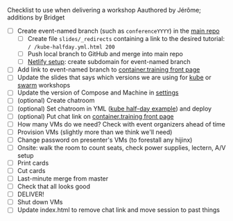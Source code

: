 Checklist to use when delivering a workshop
Aauthored by Jérôme; additions by Bridget

- [ ] Create event-named branch (such as `conferenceYYYY`) in the [main repo](https://github.com/jpetazzo/container.training/)
  - [ ] Create file `slides/_redirects` containing a link to the desired tutorial: `/ /kube-halfday.yml.html 200`
  - [ ] Push local branch to GitHub and merge into main repo
  - [ ] [Netlify setup](https://app.netlify.com/sites/container-training/settings/domain): create subdomain for event-named branch
- [ ] Add link to event-named branch to [container.training front page](https://github.com/jpetazzo/container.training/blob/master/slides/index.html)
- [ ] Update the slides that says which versions we are using for [kube](https://github.com/jpetazzo/container.training/blob/master/slides/kube/versions-k8s.md) or [swarm](https://github.com/jpetazzo/container.training/blob/master/slides/swarm/versions.md) workshops
- [ ] Update the version of Compose and Machine in [settings](https://github.com/jpetazzo/container.training/tree/master/prepare-vms/settings)
- [ ] (optional) Create chatroom
- [ ] (optional) Set chatroom in YML ([kube half-day example](https://github.com/jpetazzo/container.training/blob/master/slides/kube-halfday.yml#L6-L8)) and deploy
- [ ] (optional) Put chat link on [container.training front page](https://github.com/jpetazzo/container.training/blob/master/slides/index.html)
- [ ] How many VMs do we need? Check with event organizers ahead of time
- [ ] Provision VMs (slightly more than we think we'll need)
- [ ] Change password on presenter's VMs (to forestall any hijinx)
- [ ] Onsite: walk the room to count seats, check power supplies, lectern, A/V setup
- [ ] Print cards
- [ ] Cut cards
- [ ] Last-minute merge from master
- [ ] Check that all looks good
- [ ] DELIVER!
- [ ] Shut down VMs
- [ ] Update index.html to remove chat link and move session to past things

